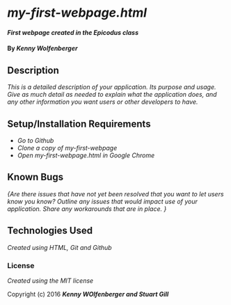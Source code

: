 # _my-first-webpage.html_

#### _First webpage created in the Epicodus class_

#### By _**Kenny Wolfenberger**_

## Description

_This is a detailed description of your application. Its purpose and usage.  Give as much detail as needed to explain what the application does, and any other information you want users or other developers to have._

## Setup/Installation Requirements

* _Go to Github_
* _Clone a copy of my-first-webpage_
* _Open my-first-webpage.html in Google Chrome_



## Known Bugs

_{Are there issues that have not yet been resolved that you want to let users know you know?  Outline any issues that would impact use of your application.  Share any workarounds that are in place. }_


## Technologies Used

_Created using HTML, Git and Github_

### License

*Created using the MIT license*

Copyright (c) 2016 **_Kenny WOlfenberger and Stuart Gill_**
